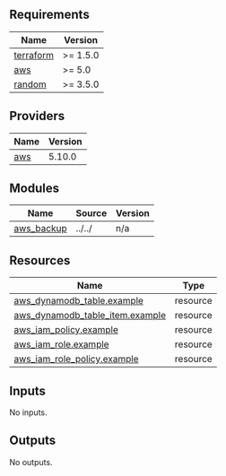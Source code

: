 ## Requirements

| Name | Version |
|------|---------|
| <a name="requirement_terraform"></a> [terraform](#requirement\_terraform) | >= 1.5.0 |
| <a name="requirement_aws"></a> [aws](#requirement\_aws) | >= 5.0 |
| <a name="requirement_random"></a> [random](#requirement\_random) | >= 3.5.0 |

## Providers

| Name | Version |
|------|---------|
| <a name="provider_aws"></a> [aws](#provider\_aws) | 5.10.0 |

## Modules

| Name | Source | Version |
|------|--------|---------|
| <a name="module_aws_backup"></a> [aws\_backup](#module\_aws\_backup) | ../../ | n/a |

## Resources

| Name | Type |
|------|------|
| [aws_dynamodb_table.example](https://registry.terraform.io/providers/hashicorp/aws/latest/docs/resources/dynamodb_table) | resource |
| [aws_dynamodb_table_item.example](https://registry.terraform.io/providers/hashicorp/aws/latest/docs/resources/dynamodb_table_item) | resource |
| [aws_iam_policy.example](https://registry.terraform.io/providers/hashicorp/aws/latest/docs/resources/iam_policy) | resource |
| [aws_iam_role.example](https://registry.terraform.io/providers/hashicorp/aws/latest/docs/resources/iam_role) | resource |
| [aws_iam_role_policy.example](https://registry.terraform.io/providers/hashicorp/aws/latest/docs/resources/iam_role_policy) | resource |

## Inputs

No inputs.

## Outputs

No outputs.
